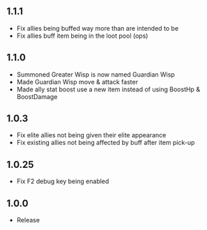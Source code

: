 ## 1.1.1

- Fix allies being buffed way more than are intended to be
- Fix allies buff item being in the loot pool (ops)

## 1.1.0

- Summoned Greater Wisp is now named Guardian Wisp
- Made Guardian Wisp move & attack faster
- Made ally stat boost use a new item instead of using BoostHp & BoostDamage
 
## 1.0.3

- Fix elite allies not being given their elite appearance
- Fix existing allies not being affected by buff after item pick-up

## 1.0.25

- Fix F2 debug key being enabled

## 1.0.0

- Release